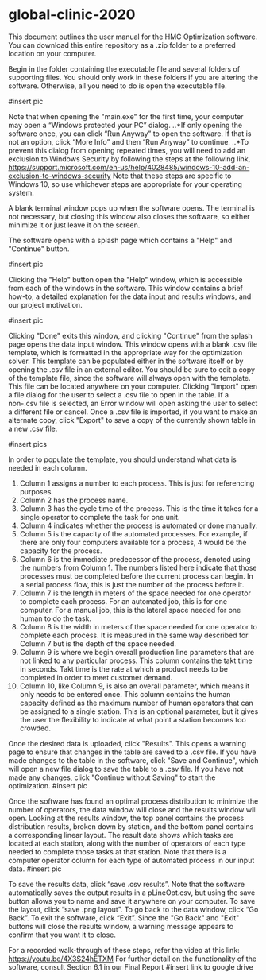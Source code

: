 # global-clinic-2020

This document outlines the user manual for the HMC Optimization software. You can download this entire repository as a .zip folder to a preferred location on your computer.

Begin in the folder containing the executable file and several folders of supporting files. You should only work in these folders if you are altering the software. Otherwise, all you need to do is open the executable file. 

#insert pic 

Note that when opening the "main.exe" for the first time, your computer may open a “Windows protected your PC” dialog. 
..*If only opening the software once, you can click “Run Anyway” to open the software. If that is not an option, click “More Info” and then “Run Anyway” to continue. 
..*To prevent this dialog from opening repeated times, you will need to add an exclusion to Windows Security by following the steps at the following link, <https://support.microsoft.com/en-us/help/4028485/windows-10-add-an-exclusion-to-windows-security>
Note that these steps are specific to Windows 10, so use whichever steps are appropriate for your operating system.

A blank terminal window pops up when the software opens. The terminal is not necessary, but closing this window also closes the software, so either minimize it or just leave it on the screen.

The software opens with a splash page which contains a "Help" and "Continue" button. 

#insert pic 

Clicking the "Help" button open the "Help" window, which is accessible from each of the windows in the software. This window contains a brief how-to, a detailed explanation for the data input and results windows, and our project motivation. 

#insert pic

Clicking "Done" exits this window, and clicking "Continue" from the splash page opens the data input window. This window opens with a blank .csv file template, which is formatted in the appropriate way for the optimization solver. This template can be populated either in the software itself or by opening the .csv file in an external editor. You should be sure to edit a copy of the template file, since the software will always open with the template. This file can be located anywhere on your computer. Clicking "Import" open a file dialog for the user to select a .csv file to open in the table. If a non-.csv file is selected, an Error window will open asking the user to select a different file or cancel. Once a .csv file is imported, if you want to make an alternate copy, click "Export" to save a copy of the currently shown table in a new .csv file. 

#insert pics

In order to populate the template, you should understand what data is needed in each column.
1. Column 1 assigns a number to each process. This is just for referencing purposes.
2. Column 2 has the process name.
3. Column 3 has the cycle time of the process. This is the time it takes for a single operator to complete the task for one unit.
4. Column 4 indicates whether the process is automated or done manually.
5. Column 5 is the capacity of the automated processes. For example, if there are only four computers available for a process, 4 would be the capacity for the process.
6. Column 6 is the immediate predecessor of the process, denoted using the numbers from Column 1. The numbers listed here indicate that those processes must be completed before the current process can begin. In a serial process flow, this is just the number of the process before it.
7. Column 7 is the length in meters of the space needed for one operator to complete each process. For an automated job, this is for one computer. For a manual job, this is the lateral space needed for one human to do the task.
8. Column 8 is the width in meters of the space needed for one operator to complete each process. It is measured in the same way described for Column 7 but is the depth of the space needed.
9. Column 9 is where we begin overall production line parameters that are not linked to any particular process. This column contains the takt time in seconds. Takt time is the rate at which a product needs to be completed in order to meet customer demand.
10. Column 10, like Column 9, is also an overall parameter, which means it only needs to be entered once. This column contains the human capacity defined as the maximum number of human operators that can be assigned to a single station. This is an optional parameter, but it gives the user the flexibility to indicate at what point a station becomes too crowded.

Once the desired data is uploaded, click "Results". This opens a warning page to ensure that changes in the table are saved to a .csv file. If you have made changes to the table in the software, click "Save and Continue", which will open a new file dialog to save the table to a .csv file. If you have not made any changes, click "Continue without Saving" to start the optimization.
#insert pic

Once the software has found an optimal process distribution to minimize the number of operators, the data window will close and the results window will open. Looking at the results window, the top panel contains the process distribution results, broken down by station, and the bottom panel contains a corresponding linear layout. The result data shows which tasks are located at each station, along with the number of operators of each type needed to complete those tasks at that station. Note that there is a computer operator column for each type of automated process in our input data.
#insert pic

To save the results data, click “save .csv results”. Note that the software automatically saves the output results in a pLineOpt.csv, but using the save button allows you to name and save it anywhere on your computer. To save the layout, click “save .png layout”. To go back to the data window, click “Go Back”. To exit the software, click “Exit”. Since the "Go Back" and "Exit" buttons will close the results window, a warning message appears to confirm that you want it to close. 

For a recorded walk-through of these steps, refer the video at this link: <https://youtu.be/4X3S24hETXM>
For further detail on the functionality of the software, consult Section 6.1 in our Final Report #insert link to google drive
